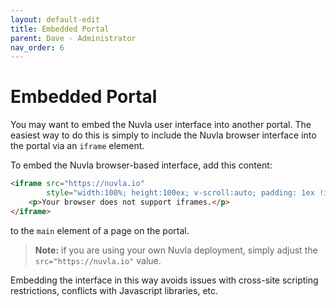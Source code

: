 ```yaml
---
layout: default-edit
title: Embedded Portal
parent: Dave - Administrator
nav_order: 6
---
```


Embedded Portal
===============

You may want to embed the Nuvla user interface into another portal. The easiest way to do this is simply to include the Nuvla browser interface into the portal via an `iframe` element. 

To embed the Nuvla browser-based interface, add this content:

```html
<iframe src="https://nuvla.io"
        style="width:100%; height:100ex; v-scroll:auto; padding: 1ex !important; margin: 0 !important">
    <p>Your browser does not support iframes.</p>
</iframe>
```

to the `main` element of a page on the portal.

> **Note:** if you are using your own Nuvla deployment, simply adjust the `src="https://nuvla.io"` value.

Embedding the interface in this way avoids issues with cross-site scripting restrictions, conflicts with Javascript libraries, etc.
